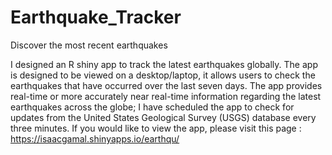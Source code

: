 # Earthquake_Tracker
Discover the most recent earthquakes 

I designed an R shiny app to track the latest earthquakes globally. The app is designed to be viewed on a desktop/laptop, it allows users to check the earthquakes that have occurred over the last seven days. The app provides real-time or more accurately near real-time information regarding the latest earthquakes across the globe; I have scheduled the app to check for updates from the United States Geological Survey (USGS) database every three minutes. If you would like to view the app, please visit this page : https://isaacgamal.shinyapps.io/earthqu/ 
